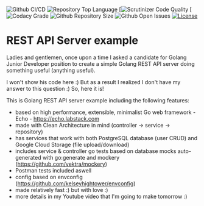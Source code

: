 ![Github CI/CD](https://img.shields.io/github/workflow/status/evt/rest-api-example/Go)
![Repository Top Language](https://img.shields.io/github/languages/top/evt/rest-api-example)
[![Scrutinizer Code Quality](https://img.shields.io/scrutinizer/quality/g/evt/rest-api-example/main)
[![Codacy Grade](https://img.shields.io/codacy/grade/c9467ed47e064b1981e53862d0286d65)
![Github Repository Size](https://img.shields.io/github/repo-size/evt/rest-api-example)
![Github Open Issues](https://img.shields.io/github/issues/evt/rest-api-example)
[![License](https://img.shields.io/badge/license-MIT-green)](./LICENSE.txt)
# REST API Server example
Ladies and gentlemen, once upon a time I asked a candidate for Golang Junior Developer position to create a simple Golang REST API server doing something useful (anything useful).

I won't show his code here :) But as a result I realized I don't have my answer to this question :) So, here it is!

This is Golang REST API server example including the following features:
  - based on high performance, extensible, minimalist Go web framework - Echo - <https://echo.labstack.com> 
  - made with Clean Architecture in mind (controller -> service -> repository)
  - has services that work with both PostgreSQL database (user CRUD) and Google Cloud Storage (file upload/download)
  - includes service & controller go tests based on database mocks auto-generated with go:generate and mockery (<https://github.com/vektra/mockery>)
  - Postman tests included aswell
  - config based on envconfig (<https://github.com/kelseyhightower/envconfig>)
  - made relatively fast :) but with love :)
  - more details in my Youtube video that I'm going to make tomorrow :)
